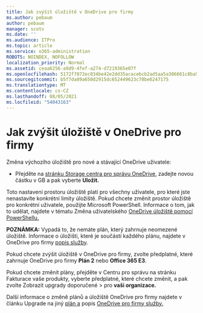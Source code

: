 ```yaml
---
title: Jak zvýšit úložiště v OneDrive pro firmy
ms.author: pebaum
author: pebaum
manager: scotv
ms.date: ''
ms.audience: ITPro
ms.topic: article
ms.service: o365-administration
ROBOTS: NOINDEX, NOFOLLOW
localization_priority: Normal
ms.assetid: ceaa6256-a9d9-4fef-a274-d7219365e07f
ms.openlocfilehash: 5172f7072ec834be42e2dd35acacebcb2ad5aa5a306661c8ba5ff6ed888f63f1
ms.sourcegitcommit: b5f7da89a650d2915dc652449623c78be6247175
ms.translationtype: MT
ms.contentlocale: cs-CZ
ms.lasthandoff: 08/05/2021
ms.locfileid: "54043163"
---
```

# <a name="how-to-increase-storage-in-onedrive-for-business"></a>Jak zvýšit úložiště v OneDrive pro firmy

Změna výchozího úložiště pro nové a stávající OneDrive uživatele:
  
- Přejděte na [stránku Storage centra pro správu OneDrive](https://admin.onedrive.com/?v=StorageSettings), zadejte novou částku v GB a pak vyberte **Uložit.**

Toto nastavení prostoru úložiště platí pro všechny uživatele, pro které jste nenastavíte konkrétní limity úložiště. Pokud chcete změnit prostor úložiště pro konkrétní uživatele, použijte Microsoft PowerShell. Informace o tom, jak to udělat, najdete v tématu Změna uživatelského [OneDrive úložiště pomocí PowerShellu.](https://docs.microsoft.com/onedrive/change-user-storage)

**POZNÁMKA:** Vypadá to, že nemáte plán, který zahrnuje neomezené úložiště. Informace o úložišti, které je součástí každého plánu, najdete v OneDrive pro firmy [popis služby](https://docs.microsoft.com/office365/servicedescriptions/onedrive-for-business-service-description).
  
Pokud chcete zvýšit úložiště v OneDrive pro firmy, zvolte předplatné, které zahrnuje OneDrive pro firmy **Plán 2** nebo **Office 365 E3**.
  
Pokud chcete změnit plány, přejděte  v Centru pro správu na stránku Fakturace vaše produkty, vyberte předplatné, které chcete změnit, a pak zvolte Zobrazit upgrady doporučené \> [](https://go.microsoft.com/fwlink/p/?linkid=842054) pro **vaši organizace.**
  
Další informace o změně plánů a úložiště OneDrive pro firmy najdete v článku Upgrade na jiný [plán a](https://docs.microsoft.com/microsoft-365/commerce/subscriptions/upgrade-to-different-plan) popis [OneDrive pro firmy služby.](https://docs.microsoft.com/office365/servicedescriptions/onedrive-for-business-service-description)